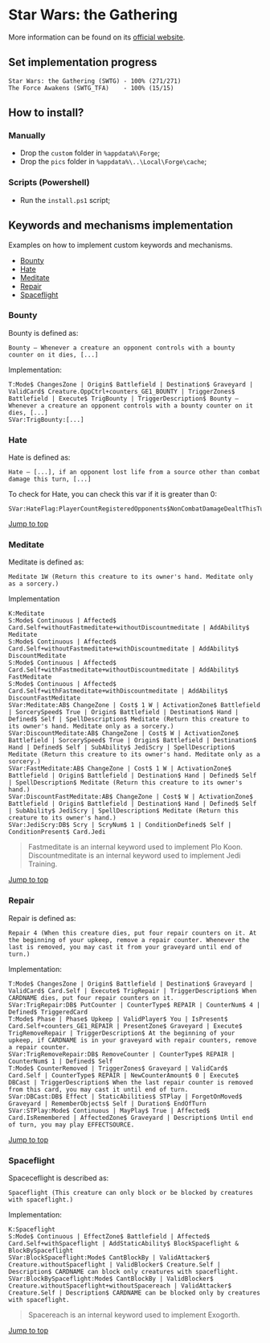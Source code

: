 # Star Wars: the Gathering

More information can be found on its [official website](https://www.starwarsthegathering.com).

## Set implementation progress

```text
Star Wars: the Gathering (SWTG) - 100% (271/271)
The Force Awakens (SWTG_TFA)    - 100% (15/15)
```

## How to install?

### Manually

* Drop the `custom` folder in `%appdata%\Forge`;
* Drop the `pics` folder in `%appdata%\..\Local\Forge\cache`;

### Scripts (Powershell)

* Run the `install.ps1` script;

## Keywords and mechanisms implementation

Examples on how to implement custom keywords and mechanisms.

* [Bounty](#bounty)
* [Hate](#hate)
* [Meditate](#meditate)
* [Repair](#repair)
* [Spaceflight](#spaceflight)

### Bounty

Bounty is defined as:

```text
Bounty — Whenever a creature an opponent controls with a bounty counter on it dies, [...]
```

Implementation:

```text
T:Mode$ ChangesZone | Origin$ Battlefield | Destination$ Graveyard | ValidCard$ Creature.OppCtrl+counters_GE1_BOUNTY | TriggerZones$ Battlefield | Execute$ TrigBounty | TriggerDescription$ Bounty — Whenever a creature an opponent controls with a bounty counter on it dies, [...]
SVar:TrigBounty:[...]

```

### Hate

Hate is defined as:

```text
Hate — [...], if an opponent lost life from a source other than combat damage this turn, [...]
```

To check for Hate, you can check this var if it is greater than 0:

```text
SVar:HateFlag:PlayerCountRegisteredOpponents$NonCombatDamageDealtThisTurn
```

[Jump to top](#keywords-and-mechanisms-implementation)

### Meditate

Meditate is defined as:

```text
Meditate 1W (Return this creature to its owner's hand. Meditate only as a sorcery.)
```

Implementation

```text
K:Meditate
S:Mode$ Continuous | Affected$ Card.Self+withoutFastmeditate+withoutDiscountmeditate | AddAbility$ Meditate
S:Mode$ Continuous | Affected$ Card.Self+withoutFastmeditate+withDiscountmeditate | AddAbility$ DiscountMeditate
S:Mode$ Continuous | Affected$ Card.Self+withFastmeditate+withoutDiscountmeditate | AddAbility$ FastMeditate
S:Mode$ Continuous | Affected$ Card.Self+withFastmeditate+withDiscountmeditate | AddAbility$ DiscountFastMeditate
SVar:Meditate:AB$ ChangeZone | Cost$ 1 W | ActivationZone$ Battlefield | SorcerySpeed$ True | Origin$ Battlefield | Destination$ Hand | Defined$ Self | SpellDescription$ Meditate (Return this creature to its owner's hand. Meditate only as a sorcery.)
SVar:DiscountMeditate:AB$ ChangeZone | Cost$ W | ActivationZone$ Battlefield | SorcerySpeed$ True | Origin$ Battlefield | Destination$ Hand | Defined$ Self | SubAbility$ JediScry | SpellDescription$ Meditate (Return this creature to its owner's hand. Meditate only as a sorcery.)
SVar:FastMeditate:AB$ ChangeZone | Cost$ 1 W | ActivationZone$ Battlefield | Origin$ Battlefield | Destination$ Hand | Defined$ Self | SpellDescription$ Meditate (Return this creature to its owner's hand.)
SVar:DiscountFastMeditate:AB$ ChangeZone | Cost$ W | ActivationZone$ Battlefield | Origin$ Battlefield | Destination$ Hand | Defined$ Self | SubAbility$ JediScry | SpellDescription$ Meditate (Return this creature to its owner's hand.)
SVar:JediScry:DB$ Scry | ScryNum$ 1 | ConditionDefined$ Self | ConditionPresent$ Card.Jedi
```

> Fastmeditate is an internal keyword used to implement Plo Koon.
> Discountmeditate is an internal keyword used to implement Jedi Training.

[Jump to top](#keywords-and-mechanisms-implementation)

### Repair

Repair is defined as:

```text
Repair 4 (When this creature dies, put four repair counters on it. At the beginning of your upkeep, remove a repair counter. Whenever the last is removed, you may cast it from your graveyard until end of turn.)
```

Implementation:

```text
T:Mode$ ChangesZone | Origin$ Battlefield | Destination$ Graveyard | ValidCard$ Card.Self | Execute$ TrigRepair | TriggerDescription$ When CARDNAME dies, put four repair counters on it.
SVar:TrigRepair:DB$ PutCounter | CounterType$ REPAIR | CounterNum$ 4 | Defined$ TriggeredCard
T:Mode$ Phase | Phase$ Upkeep | ValidPlayer$ You | IsPresent$ Card.Self+counters_GE1_REPAIR | PresentZone$ Graveyard | Execute$ TrigRemoveRepair | TriggerDescription$ At the beginning of your upkeep, if CARDNAME is in your graveyard with repair counters, remove a repair counter.
SVar:TrigRemoveRepair:DB$ RemoveCounter | CounterType$ REPAIR | CounterNum$ 1 | Defined$ Self
T:Mode$ CounterRemoved | TriggerZones$ Graveyard | ValidCard$ Card.Self | CounterType$ REPAIR | NewCounterAmount$ 0 | Execute$ DBCast | TriggerDescription$ When the last repair counter is removed from this card, you may cast it until end of turn.
SVar:DBCast:DB$ Effect | StaticAbilities$ STPlay | ForgetOnMoved$ Graveyard | RememberObjects$ Self | Duration$ EndOfTurn
SVar:STPlay:Mode$ Continuous | MayPlay$ True | Affected$ Card.IsRemembered | AffectedZone$ Graveyard | Description$ Until end of turn, you may play EFFECTSOURCE.
```

[Jump to top](#keywords-and-mechanisms-implementation)

### Spaceflight

Spaceceflight is described as:

```text
Spaceflight (This creature can only block or be blocked by creatures with spaceflight.)
```

Implementation:

```text
K:Spaceflight
S:Mode$ Continuous | EffectZone$ Battlefield | Affected$ Card.Self+withSpaceflight | AddStaticAbility$ BlockSpaceflight & BlockBySpaceflight
SVar:BlockSpaceflight:Mode$ CantBlockBy | ValidAttacker$ Creature.withoutSpaceflight | ValidBlocker$ Creature.Self | Description$ CARDNAME can block only creatures with spaceflight.
SVar:BlockBySpaceflight:Mode$ CantBlockBy | ValidBlocker$ Creature.withoutSpaceflight+withoutSpacereach | ValidAttacker$ Creature.Self | Description$ CARDNAME can be blocked only by creatures with spaceflight.
```

> Spacereach is an internal keyword used to implement Exogorth.


[Jump to top](#keywords-and-mechanisms-implementation)
